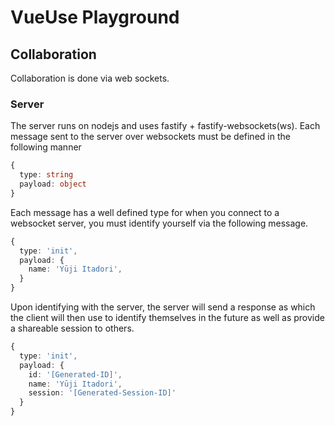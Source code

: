 # VueUse Playground


## Collaboration

Collaboration is done via web sockets.

### Server

The server runs on nodejs and uses fastify + fastify-websockets(ws). Each message sent to the server over
websockets must be defined in the following manner
```ts
{
  type: string
  payload: object
}
```

Each message has a well defined type for when you connect to a websocket server, you must identify yourself
via the following message.
```ts
{
  type: 'init',
  payload: {
    name: 'Yūji Itadori',
  }
}
```

Upon identifying with the server, the server will send a response as which the client will then use to identify
themselves in the future as well as provide a shareable session to others.
```ts
{
  type: 'init',
  payload: {
    id: '[Generated-ID]',
    name: 'Yūji Itadori',
    session: '[Generated-Session-ID]'
  }
}
```



